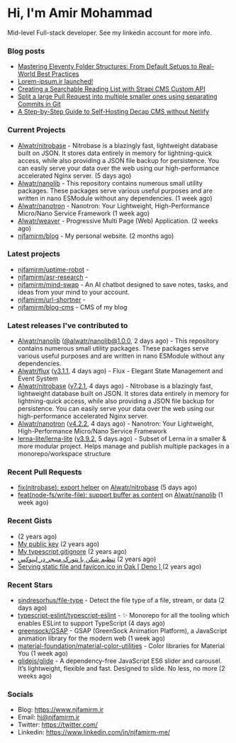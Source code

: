 # Hi, I'm Amir Mohammad

Mid-level Full-stack developer. See my linkedin account for more info.

### Blog posts

- [Mastering Eleventy Folder Structures: From Default Setups to Real-World Best Practices](https://www.njfamirm.ir/en/blog/eleventy-folder-structure-guide/)
- [Lorem-ipsum.ir launched!](https://www.njfamirm.ir/en/blog/lorem-ipsum-ir-launched/)
- [Creating a Searchable Reading List with Strapi CMS Custom API](https://www.njfamirm.ir/en/blog/strapi-custom-api/)
- [Split a large Pull Request into multiple smaller ones using separating Commits in Git](https://www.njfamirm.ir/en/blog/git-separate/)
- [A Step-by-Step Guide to Self-Hosting Decap CMS without Netlify](https://www.njfamirm.ir/en/blog/self-hosting-decap-cms/)


### Current Projects

- [Alwatr/nitrobase](https://github.com/Alwatr/nitrobase) - Nitrobase is a blazingly fast, lightweight database built on JSON. It stores data entirely in memory for lightning-quick access, while also providing a JSON file backup for persistence. You can easily serve your data over the web using our high-performance accelerated Nginx server. (5 days ago)
- [Alwatr/nanolib](https://github.com/Alwatr/nanolib) - This repository contains numerous small utility packages. These packages serve various useful purposes and are written in nano ESModule without any dependencies. (1 week ago)
- [Alwatr/nanotron](https://github.com/Alwatr/nanotron) - Nanotron: Your Lightweight, High-Performance Micro/Nano Service Framework (1 week ago)
- [Alwatr/weaver](https://github.com/Alwatr/weaver) - Progressive Multi Page (Web) Application. (2 weeks ago)
- [njfamirm/blog](https://github.com/njfamirm/blog) - My personal website. (2 months ago)

### Latest projects

- [njfamirm/uptime-robot](https://github.com/njfamirm/uptime-robot) - 
- [njfamirm/asr-research](https://github.com/njfamirm/asr-research) - 
- [njfamirm/mind-swap](https://github.com/njfamirm/mind-swap) - An AI chatbot designed to save notes, tasks, and ideas from your mind to your account.
- [njfamirm/url-shortner](https://github.com/njfamirm/url-shortner) - 
- [njfamirm/blog-cms](https://github.com/njfamirm/blog-cms) - CMS of my blog

### Latest releases I've contributed to

- [Alwatr/nanolib](https://github.com/Alwatr/nanolib) ([@alwatr/nanolib@1.0.0](https://github.com/Alwatr/nanolib/releases/tag/%40alwatr/nanolib%401.0.0), 2 days ago) - This repository contains numerous small utility packages. These packages serve various useful purposes and are written in nano ESModule without any dependencies.
- [Alwatr/flux](https://github.com/Alwatr/flux) ([v3.1.1](https://github.com/Alwatr/flux/releases/tag/v3.1.1), 4 days ago) - Flux - Elegant State Management and Event System
- [Alwatr/nitrobase](https://github.com/Alwatr/nitrobase) ([v7.2.1](https://github.com/Alwatr/nitrobase/releases/tag/v7.2.1), 4 days ago) - Nitrobase is a blazingly fast, lightweight database built on JSON. It stores data entirely in memory for lightning-quick access, while also providing a JSON file backup for persistence. You can easily serve your data over the web using our high-performance accelerated Nginx server.
- [Alwatr/nanotron](https://github.com/Alwatr/nanotron) ([v4.2.2](https://github.com/Alwatr/nanotron/releases/tag/v4.2.2), 4 days ago) - Nanotron: Your Lightweight, High-Performance Micro/Nano Service Framework
- [lerna-lite/lerna-lite](https://github.com/lerna-lite/lerna-lite) ([v3.9.2](https://github.com/lerna-lite/lerna-lite/releases/tag/v3.9.2), 5 days ago) - Subset of Lerna in a smaller &amp; more modular project. Helps manage and publish multiple packages in a monorepo/workspace structure

### Recent Pull Requests

- [fix(nitrobase): export helper](https://github.com/Alwatr/nitrobase/pull/302) on [Alwatr/nitrobase](https://github.com/Alwatr/nitrobase) (5 days ago)
- [feat(node-fs/write-file): support buffer as content](https://github.com/Alwatr/nanolib/pull/127) on [Alwatr/nanolib](https://github.com/Alwatr/nanolib) (1 week ago)

### Recent Gists

- [](https://gist.github.com/022d07ecd84e69ad31ef0bcd32d86b59) (2 years ago)
- [My public key](https://gist.github.com/879f720c9ca74a0934ce571b7285ed34) (2 years ago)
- [My typescript gitignore](https://gist.github.com/6a40b1912daab3f91a02a7b53f3f76c3) (2 years ago)
- [تنظیم شکن با نتورک منیجر در لینوکس](https://gist.github.com/cc40c344e89bdcdf77085cbf1fc05162) (2 years ago)
- [Serving static file and favicon.ico in Oak [ Deno ] ](https://gist.github.com/9bcaca2b6a672e729c099193b4aafe9f) (2 years ago)

### Recent Stars

- [sindresorhus/file-type](https://github.com/sindresorhus/file-type) - Detect the file type of a file, stream, or data (2 days ago)
- [typescript-eslint/typescript-eslint](https://github.com/typescript-eslint/typescript-eslint) - :sparkles: Monorepo for all the tooling which enables ESLint to support TypeScript (4 days ago)
- [greensock/GSAP](https://github.com/greensock/GSAP) - GSAP (GreenSock Animation Platform), a JavaScript animation library for the modern web (1 week ago)
- [material-foundation/material-color-utilities](https://github.com/material-foundation/material-color-utilities) - Color libraries for Material You (1 week ago)
- [glidejs/glide](https://github.com/glidejs/glide) - A dependency-free JavaScript ES6 slider and carousel. It’s lightweight, flexible and fast. Designed to slide. No less, no more (2 weeks ago)

### Socials

- Blog: https://www.njfamirm.ir
- Email: hi@njfamirm.ir
- Twitter: https://twitter.com/
- Linkedin: https://www.linkedin.com/in/njfamirm-me/
